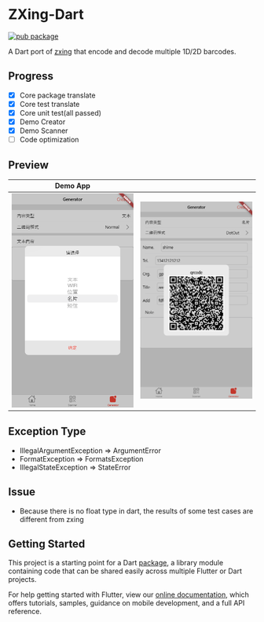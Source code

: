 # ZXing-Dart
[![pub package](https://img.shields.io/pub/v/zxing_lib.svg)](https://pub.dartlang.org/packages/zxing_lib)

A Dart port of [zxing](https://github.com/zxing/zxing) that encode and decode multiple 1D/2D barcodes.


## Progress

- [x] Core package translate
- [x] Core test translate
- [x] Core unit test(all passed)
- [x] Demo Creator
- [x] Demo Scanner
- [ ] Code optimization

## Preview

|Demo App| |
|:---:|:---:|
|![01](preview/01.png "01")|![02](preview/02.png "02")|

## Exception Type
* IllegalArgumentException => ArgumentError
* FormatException => FormatsException
* IllegalStateException => StateError

## Issue
* Because there is no float type in dart, the results of some test cases are different from zxing

## Getting Started

This project is a starting point for a Dart
[package](https://flutter.dev/developing-packages/),
a library module containing code that can be shared easily across
multiple Flutter or Dart projects.

For help getting started with Flutter, view our 
[online documentation](https://flutter.dev/docs), which offers tutorials, 
samples, guidance on mobile development, and a full API reference.
